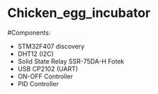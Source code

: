 # Chicken_egg_incubator

#Components:
- STM32F407 discovery
- DHT12 (I2C)
- Solid State Relay SSR-75DA-H Fotek
- USB CP2102 (UART)
- ON-OFF Controller
- PID Controller
